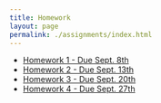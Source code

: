 ```yaml
---
title: Homework
layout: page
permalink: ./assignments/index.html
---
```


* [Homework 1 - Due Sept. 8th](./homework1.html)
* [Homework 2 - Due Sept. 13th](./homework2.html)
* [Homework 3 - Due Sept. 20th](./homework3.html)
* [Homework 4 - Due Sept. 27th](./homework4.html)
